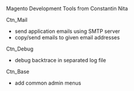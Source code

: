Magento Development Tools from Constantin Nita

Ctn_Mail
- send application emails using SMTP server
- copy/send emails to given email addresses  

Ctn_Debug
- debug backtrace in separated log file

Ctn_Base
- add common admin menus

